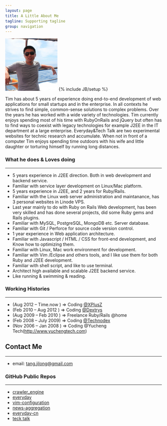 ```yaml
---
layout: page
title: A Little About Me
tagline: Supporting tagline
group: navigation
---
```


<img class='inset right' src='/images/avatar1.png' title='Tim Tang at redang island!' alt='Photo of Tim.Tang at redang island!' width='168px' />
{% include JB/setup %}

Tim has about 5 years of experience doing end-to-end development of web applications for small startups and in the enterprise. In all contexts he strives to find simple, common-sense solutions to complex problems. Over the years he has worked with a wide variety of technologies. Tim currently enjoys spending most of his time with RubyOnRails and jQuery but often has to find ways to coexist with legacy technologies for example J2EE in the IT department at a large enterprise. Everyday&Tech Talk are two experimental websites for technic research and accumulate. When not in front of a computer Tim enjoys spending time outdoors with his wife and little daughter or torturing himself by running long distances.

### What he does & Loves doing
---
- 5 years experience in J2EE direction. Both in web development and backend service.
- Familiar with service layer development on Linux/Mac platform.
- 5 years experience in J2EE, and 2 years for Ruby/Rails.
- Familiar with the Linux web server administration and maintanance, has 3 personal websites in Linode VPS.
- Last year mainly to do with Ruby on Rails Web development, has been very skilled and has done several projects, did some Ruby gems and Rails plugins.
- Familiar with MySQL, PostgreSQL, MongoDB etc. Server database.
- Familiar with Git / Perforce for source code version control.
- 1 year experience in Web application architecture.
- Familiar with Javascript / HTML / CSS for front-end development, and Know how to optimizing them.
- Familiar with Linux, Mac work environment for development.
- Familiar with Vim /Eclipse and others tools, and I like use them for both Ruby and J2EE development.
- Familiar with shell script, and like to use terminal.
- Architect high available and scalable J2EE backend service.
- Like running & swimming & reading.

### Working Histories
---
- (Aug 2012 – Time.now ) => Coding [@XPlusZ](http://www.xplusz.com)
- (Feb 2010 – Aug 2012 ) => Coding [@Dextrys](http://www.dextrys.com)
- (Aug 2009 – Feb 2010 ) => Freelance Ruby/Rails @home
- (Feb 2008 – July 2009) => Coding [@Technodex](http://www.technodex.com)
- (Nov 2006 – Jan 2008 ) => Coding @Yucheng Tech(http://www.yuchengtech.com)

## Contact Me
---
- email: tang.jilong@gmail.com

### GitHub Public Repos
---
- [crawler_engine]
- [everyday]
- [vim-configuration]
- [news-aggregation]
- [everyday-cn]
- [teck talk]

[crawler_engine]: https://github.com/tim-tang/crawler_engine
[everyday]: https://github.com/tim-tang/everyday
[vim-configuration]: https://github.com/tim-tang/vim
[news-aggregation]: https://github.com/tim-tang/news_agg
[everyday-cn]: https://github.com/tim-tang/everyday-cn
[teck talk]: https://github.com/tim-tang/tim-tang.github.com

